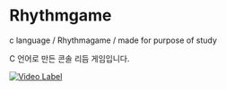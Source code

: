 # Rhythmgame
c language / Rhythmagame / made for purpose of study

C 언어로 만든 콘솔 리듬 게임입니다.

[![Video Label](http://img.youtube.com/vi/jA6fMMjk2iI&t=64s/0.jpg)](https://youtu.be/jA6fMMjk2iI&t=64s)
